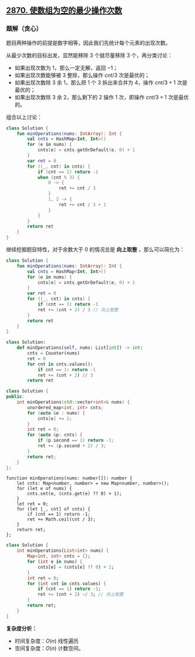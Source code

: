 ## [2870. 使数组为空的最少操作次数](https://leetcode.cn/problems/minimum-number-of-operations-to-make-array-empty/description/)

### 题解（贪心）

题目两种操作的前提是数字相等，因此我们先统计每个元素的出现次数。

从最少次数的目标出发，显然能移除 $3$ 个就尽量移除 $3$ 个，再分类讨论：

- 如果出现次数为 $1$，那么一定无解，返回 $-1$；
- 如果出现次数能够被 $3$ 整除，那么操作 $cnt / 3$ 次是最优的；
- 如果出现次数除 $3$ 余 $1$，那么把 $1$ 个 $3$ 拆出来合并为 4，操作 $cnt / 3 + 1$ 次是最优的；
- 如果出现次数除 $3$ 余 $2$，那么剩下的 $2$ 操作 $1$ 次，即操作 $cnt / 3 + 1$ 次是最优的。

组合以上讨论：

``` Kotlin []
class Solution {
    fun minOperations(nums: IntArray): Int {
        val cnts = HashMap<Int, Int>()
        for (e in nums) {
            cnts[e] = cnts.getOrDefault(e, 0) + 1
        }
        var ret = 0
        for ((_, cnt) in cnts) {
            if (cnt == 1) return -1
            when (cnt % 3) {
                0 -> {
                    ret += cnt / 3
                }
                1, 2 -> {
                    ret += cnt / 3 + 1
                }
            }
        }
        return ret
    }
}
```

继续挖掘题目特性，对于余数大于 $0$ 的情况总是 **向上取整** ，那么可以简化为：

``` Kotlin []
class Solution {
    fun minOperations(nums: IntArray): Int {
        val cnts = HashMap<Int, Int>()
        for (e in nums) {
            cnts[e] = cnts.getOrDefault(e, 0) + 1
        }
        var ret = 0
        for ((_, cnt) in cnts) {
            if (cnt == 1) return -1
            ret += (cnt + 2) / 3 // 向上取整
        }
        return ret
    }
}
```
``` Python []
class Solution:
    def minOperations(self, nums: List[int]) -> int:
        cnts = Counter(nums)
        ret = 0
        for cnt in cnts.values():
            if cnt == 1: return -1
            ret += (cnt + 2) // 3
        return ret
```
``` C++ []
class Solution {
public:
    int minOperations(std::vector<int>& nums) {
        unordered_map<int, int> cnts;
        for (auto &e : nums) {
            cnts[e] += 1;
        }
        int ret = 0;
        for (auto &p: cnts) {
            if (p.second == 1) return -1;
            ret += (p.second + 2) / 3;
        }
        return ret;
    }
};
```
``` TypedScript []
function minOperations(nums: number[]): number {
    let cnts: Map<number, number> = new Map<number, number>();
    for (let e of nums) {
        cnts.set(e, (cnts.get(e) ?? 0) + 1);
    }
    let ret = 0;
    for (let [_, cnt] of cnts) {
        if (cnt == 1) return -1;
        ret += Math.ceil(cnt / 3);
    }
    return ret;
};
```
``` Dart []
class Solution {
    int minOperations(List<int> nums) {
        Map<int, int> cnts = {};
        for (int e in nums) {
            cnts[e] = (cnts[e] ?? 0) + 1;
        }
        int ret = 0;
        for (int cnt in cnts.values) {
            if (cnt == 1) return -1;
            ret += (cnt + 2) ~/ 3; // 向上取整
        }
        return ret;
    }
}
```

**复杂度分析：**

- 时间复杂度：$O(n)$ 线性遍历
- 空间复杂度：$O(n)$ 计数空间。
